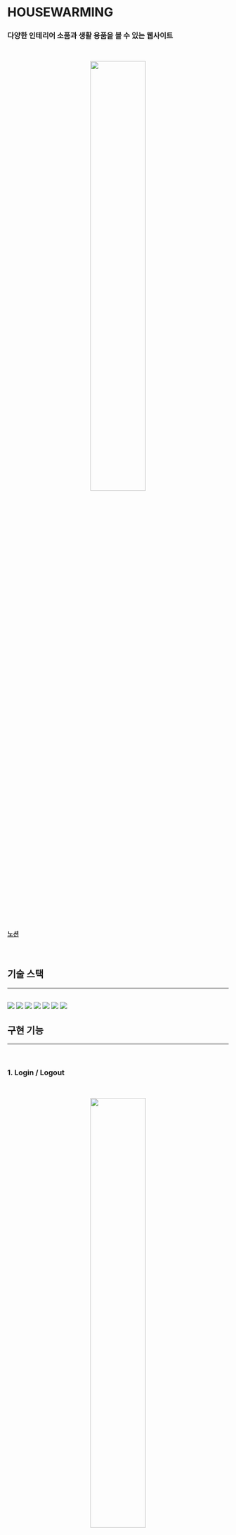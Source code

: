 # HOUSEWARMING

### 다양한 인테리어 소품과 생활 용품을 볼 수 있는 웹사이트

<br/>
<p align="center"><img width="50%" src="public\img\play.gif"></p>

#### [노션](https://tar-tuba-6c9.notion.site/Project-2-HOUSEWARMING-3523b7ba43e541bbbf08219c04b0132a)

<br/>

## 기술 스택

<hr/><br/>
  <img src="https://img.shields.io/badge/HTML-E34F26?style=for-the-badge&logo=HTML5&logoColor=white">
  <img src="https://img.shields.io/badge/CSS-1572B6?style=for-the-badge&logo=CSS3&logoColor=white">
  <img src="https://img.shields.io/badge/JS(ES6)-F7DF1E?style=for-the-badge&logo=JavaScript&logoColor=white">
  <img src="https://img.shields.io/badge/React-61DAFB?style=for-the-badge&logo=React&logoColor=white">
  <img src="https://img.shields.io/badge/Redux-764ABC?style=for-the-badge&logo=Redux&logoColor=white">  
  <img src="https://img.shields.io/badge/Node.js-339933?style=for-the-badge&logo=Node.js&logoColor=white">
  <img src="https://img.shields.io/badge/GitHub-181717?style=for-the-badge&logo=GitHub&logoColor=white">
  
<br/>

## 구현 기능

<hr/><br/>

### 1. Login / Logout

<br/>
<p align="center"><img width="50%" src="public\img\login.png"></p>

- **localStorage** 활용해 회원 로그인 정보를 관리했습니다.
- 회원 정보가 들어있는 **localStorage가 비어있으면 modal창 출력이 출력**됩니다.
- 임의의 아이디와 비밀번호를 입력 후 로그인 버튼을 클릭하면 localStorage에 값이 저장되며 logout 버튼을 클릭하기 전까지는 모달창이 나타나지 않습니다.
- 오른쪽 상단의 **logout 버튼을 클릭**하면 **localStorage의 회원 정보가 삭제**되고 **modal창이 출력**됩니다.

<br/>

### 2. 메인 슬라이드

<br/>
<p align="center"><img width="50%" src="public\img\slide.png"></p>

<br/>

- 메인 페이지에 자동으로 사진이 변환되는 슬라이더를 구현하였습니다.
- 배너 이미지는 public 폴더에 넣어 import 하지 않아도 쉽게 사용할 수 있도록 했습니다.

<br/>

### 3. 메인페이지 NEW ARRIVAL, BEST 아이템 리스트

<br/>
<p align="center"><img width="50%" src="public\img\mainList.png"></p>

<br/>

- 임의의 상품 데이터를 ajax 형태로 만들어 놓고 useState로 불러와 map을 이용해 list로 출력했습니다.
- NEW ARRIVAL 상품은 상품 코드가 가장 큰 순서대로, BEST 상품은 구매 수량이 많은 순서대로 정렬하였습니다.

<br/>

### 4. 카테고리별 상품 리스트 (정렬, 더보기 버튼)

<br/>
<p align="center"><img width="50%" src="public\img\cateList.png"></p>

<br/>

- Items.filter()를 이용해 데이터를 카테고리별로 분류하여 출력했습니다.
- sort(), reverse() 함수를 이용해 이름순, 낮은 가격순, 높은 가격순으로 정렬할 수 있게 했습니다.
- 기본적으로 8개의 아이템이 출력되도록 하기 위해 btnCount state에 8을 넣었습니다.
- Items.map() 내부에 && 연산자를 사용해서 btnCount가 8일 경우에만 <ItemList />를 출력했습니다.
- 더보기 버튼을 클릭하면 btnCount에 +8이 되어 && 연산자의 조건이 변경될 수 있도록 하였습니다.

<br/>

### 5. 상품 디테일 페이지 (주문하기 버튼, option, tab)

<br/>
<p align="center"><img width="50%" src="public\img\detailPage.png"></p>

<br/>

- detail.js 컴포넌트를 생성하여 상품 각각의 사진과 이름, 가격, 옵션 등을 볼 수 있도록 만들었습니다.
- 상품의 옵션은 map()을 이용하여 상품 데이터에 저장되어 있는 배열을 option 태그로 반복 출력했습니다.
- 옵션이 없는 상품은 select option 태그가 출력되지 않습니다.
- 주문하기 버튼을 누르면 장바구니에 클릭한 상품이 추가됩니다. 만약 이미 장바구니에 있는 상품이라면 갯수가 1 추가됩니다.
- 부트스트랩의 Tabs을 이용해 상품 상세와 배송/문의 탭을 만들었습니다.
- detail.js 컴포넌트를 생성하여 상품 각각의 사진과 이름, 가격, 옵션 등을 볼 수 있도록 만들었습니다.
- 상품의 옵션은 map()을 이용하여 상품 데이터에 저장되어 있는 배열을 option 태그로 반복 출력했습니다.
- 옵션이 없는 상품은 select option 태그가 출력되지 않습니다.
- 주문하기 버튼을 누르면 장바구니에 클릭한 상품이 추가됩니다. 만약 이미 장바구니에 있는 상품이라면 갯수가 1 추가됩니다.
- 부트스트랩의 Tabs을 이용해 상품 상세와 배송/문의 탭을 만들었습니다.

  <br/>

### 6. 장바구니 페이지

<br/>
<p align="center"><img width="50%" src="public\img\cart.png"></p>

<br/>

- 디테일 페이지에서 주문하기 버튼을 클릭하면 장바구니 데이터에 상품이 추가되도록 구현했습니다.
- 상단에는 localStorage에 저장된 회원의 아이디가 출력됩니다.
- +, - 버튼을 누르면 상품이 추가, 삭제되며 수량에 맞춰 가격 또한 변동됩니다.
- 수량이 1개 남았을 때 - 버튼을 클릭하게 되면 경고창이 뜨게 됩니다.
- 삭제 버튼을 누르면 상품이 삭제됩니다.
- 상품사진과 상품명을 누르면 상품 상세 페이지로 이동합니다.

<br/>

### 7. 최근 항목

<br/>
<p align="center"><img width="50%" src="public\img\main.png"></p>

<br/>

- localStorage에 최근 본 상품의 id값을 저장하여 해당 아이디와 일치하는 상품의 사진과 상품명을 출력되도록 했습니다.
- 사진과 상품명을 클릭하면 상품 디테일 페이지로 이동합니다.
- useEffect()를 이용하여 홈페이지에 처음 접속했을 때 localStorage에 빈 배열이 생성되도록 했습니다.
- array object 값을 localStorage에 set, get 하기 위해 JSON.stringify와 JSON.parse를 활용했습니다.
- localStorage에 저장된 상품이 3개가 넘게 되면 가장 먼저 저장된 상품을 remove() 되도록 했습니다.

<br/>
